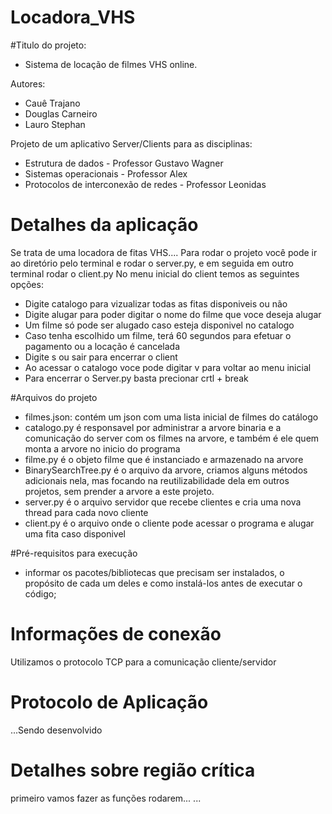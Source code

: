 # Locadora_VHS
#Titulo do projeto:
- Sistema de locação de filmes VHS online.

Autores:

- Cauê Trajano
- Douglas Carneiro
- Lauro Stephan

Projeto de um aplicativo Server/Clients para as disciplinas:

- Estrutura de dados - Professor Gustavo Wagner
- Sistemas operacionais - Professor Alex
- Protocolos de interconexão de redes - Professor Leonidas

# Detalhes da aplicação

Se trata de uma locadora de fitas VHS....
Para rodar o projeto você pode ir ao diretório pelo terminal e rodar o
server.py, e em seguida em outro terminal rodar o client.py
No menu inicial do client temos as seguintes opções:

- Digite catalogo para vizualizar todas as fitas disponiveis ou não
- Digite alugar para poder digitar o nome do filme que voce deseja alugar
- Um filme só pode ser alugado caso esteja disponivel no catalogo
- Caso tenha escolhido um filme, terá 60 segundos para efetuar o pagamento ou a locação é cancelada
- Digite s ou sair para encerrar o client
- Ao acessar o catalogo voce pode digitar v para voltar ao menu inicial
- Para encerrar o Server.py basta precionar crtl + break


#Arquivos do projeto
- filmes.json: contém um json com uma lista inicial de filmes do catálogo
- catalogo.py é responsavel por administrar a arvore binaria e a comunicação do server com os filmes na arvore, e também é ele quem monta a arvore no inicio do programa
- filme.py é o objeto filme que é instanciado e armazenado na arvore
- BinarySearchTree.py é o arquivo da arvore, criamos alguns métodos adicionais nela, mas focando na reutilizabilidade dela em outros projetos, sem prender a arvore a este projeto.
- server.py é o arquivo servidor que recebe clientes e cria uma nova thread para cada novo cliente
- client.py é o arquivo onde o cliente pode acessar o programa e alugar uma fita caso disponivel

#Pré-requisitos para execução
- informar os pacotes/bibliotecas que precisam ser instalados, o propósito de cada um deles e como instalá-los antes de executar o código;

# Informações de conexão

Utilizamos o protocolo TCP para a comunicação cliente/servidor

# Protocolo de Aplicação

...Sendo desenvolvido

# Detalhes sobre região crítica

primeiro vamos fazer as funções rodarem...
...
